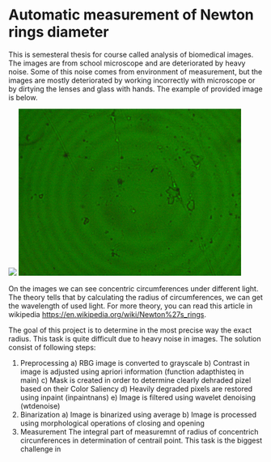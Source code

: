 # Automatic measurement of Newton rings diameter
This is semesteral thesis for course  called analysis of biomedical images. The images are from school microscope and are deteriorated by heavy noise. Some of this noise comes from environment of measurement, but the images are mostly deteriorated by working incorrectly with microscope or by dirtying the lenses and glass with hands.
The example of provided image is below.

<img src="https://github.com/koles289/Newton_rings/blob/master/blue_4x_2.png" width="440"> <img src="https://github.com/koles289/Newton_rings/blob/master/green_10x_3.png" width="440">


On the images we can see concentric circumferences under different light. The theory tells that by calculating the radius of circumferences, we can get the wavelength of used light. For more theory, you can read this article in wikipedia https://en.wikipedia.org/wiki/Newton%27s_rings.

The goal of this project is to determine in the most precise way the exact radius. This task is quite difficult due to heavy noise in images. The solution consist of following steps:
1. Preprocessing
a) RBG image is converted to grayscale
b) Contrast in image is adjusted using apriori information (function adapthisteq in main)
c) Mask is created in order to determine clearly dehraded pizel based on their Color Saliency
d) Heavily degraded pixels are restored using inpaint (inpaintnans)
e) Image is filtered using wavelet denoising (wtdenoise)
2. Binarization
a) Image is binarized using average
b) Image is processed using morphological operations of closing and opening
3. Measurement 
The integral part of measuremnt of radius of concentrich circunferences in determination of centrail point. This task is the biggest challenge in 

